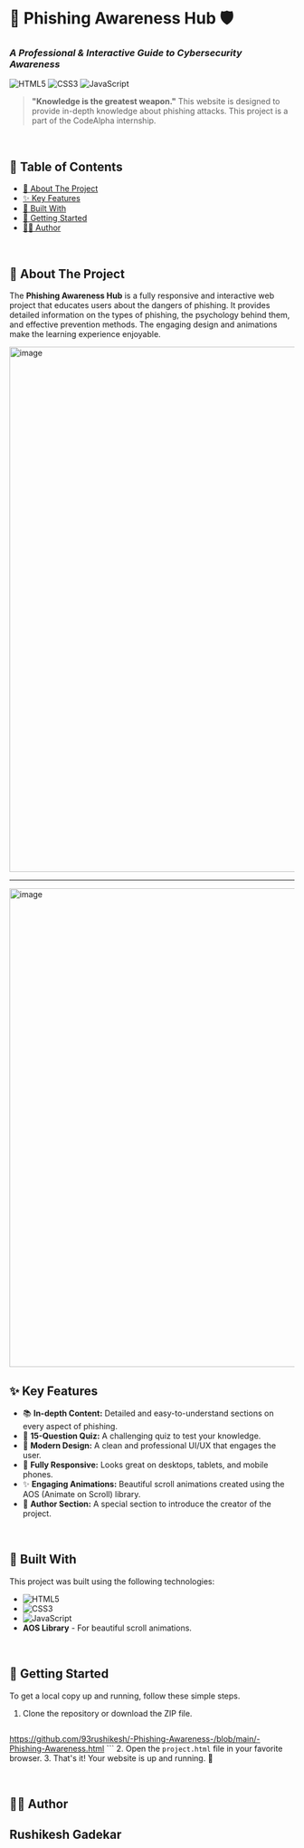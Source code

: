 # 🎣 Phishing Awareness Hub 🛡️

### _A Professional & Interactive Guide to Cybersecurity Awareness_

![HTML5](https://img.shields.io/badge/HTML5-E34F26?style=for-the-badge&logo=html5&logoColor=white)
![CSS3](https://img.shields.io/badge/CSS3-1572B6?style=for-the-badge&logo=css3&logoColor=white)
![JavaScript](https://img.shields.io/badge/JavaScript-F7DF1E?style=for-the-badge&logo=javascript&logoColor=black)

> **"Knowledge is the greatest weapon."** This website is designed to provide in-depth knowledge about phishing attacks. This project is a part of the CodeAlpha internship.

<br>

## 📜 Table of Contents

- [🎯 About The Project](#-about-the-project)
- [✨ Key Features](#-key-features)
- [🚀 Built With](#-built-with)
- [🔧 Getting Started](#-getting-started)
- [👨‍💻 Author](#-author)

<br>

## 🎯 About The Project

The **Phishing Awareness Hub** is a fully responsive and interactive web project that educates users about the dangers of phishing. It provides detailed information on the types of phishing, the psychology behind them, and effective prevention methods. The engaging design and animations make the learning experience enjoyable.

<img width="1728" height="927" alt="image" src="https://github.com/user-attachments/assets/94884dbc-20b9-481e-8405-d096501b9cb6" />

---
<img width="1654" height="845" alt="image" src="https://github.com/user-attachments/assets/749c6bfd-4c8a-4835-8a69-06bc6ab4c94b" />


<br>

## ✨ Key Features

* 📚 **In-depth Content:** Detailed and easy-to-understand sections on every aspect of phishing.
* 🧠 **15-Question Quiz:** A challenging quiz to test your knowledge.
* 🎨 **Modern Design:** A clean and professional UI/UX that engages the user.
* 📱 **Fully Responsive:** Looks great on desktops, tablets, and mobile phones.
* ✨ **Engaging Animations:** Beautiful scroll animations created using the AOS (Animate on Scroll) library.
* 👤 **Author Section:** A special section to introduce the creator of the project.

<br>

## 🚀 Built With

This project was built using the following technologies:

* ![HTML5](https://img.shields.io/badge/HTML5-E34F26?style=for-the-badge&logo=html5&logoColor=white)
* ![CSS3](https://img.shields.io/badge/CSS3-1572B6?style=for-the-badge&logo=css3&logoColor=white)
* ![JavaScript](https://img.shields.io/badge/JavaScript-F7DF1E?style=for-the-badge&logo=javascript&logoColor=black)
* **AOS Library** - For beautiful scroll animations.

<br>

## 🔧 Getting Started

To get a local copy up and running, follow these simple steps.

1.  Clone the repository or download the ZIP file.
    ```sh
 https://github.com/93rushikesh/-Phishing-Awareness-/blob/main/-Phishing-Awareness.html
    ```
2.  Open the `project.html` file in your favorite browser.
3.  That's it! Your website is up and running. 🥳

<br>

## 👨‍💻 Author

**Rushikesh Gadekar**
---
